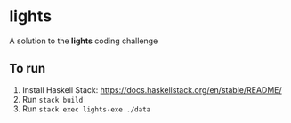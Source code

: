 # lights

A solution to the **lights** coding challenge

## To run

1. Install Haskell Stack: https://docs.haskellstack.org/en/stable/README/
2. Run `stack build`
3. Run `stack exec lights-exe ./data`
